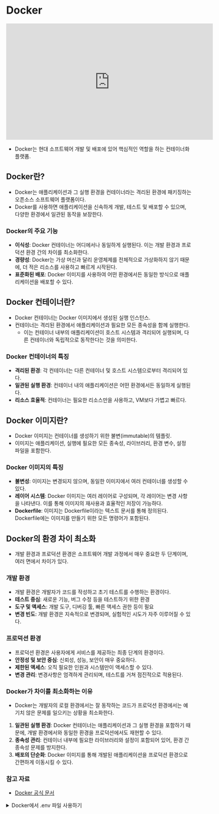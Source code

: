 # Docker
<iframe width="560" height="315" src="https://www.youtube.com/embed/wW9CAH9nSLs?si=49WzrbpR_DOBC1Vb" title="YouTube video player" frameborder="0" allow="accelerometer; autoplay; clipboard-write; encrypted-media; gyroscope; picture-in-picture; web-share" referrerpolicy="strict-origin-when-cross-origin" allowfullscreen></iframe>

- Docker는 현대 소프트웨어 개발 및 배포에 있어 핵심적인 역할을 하는 컨테이너화 플랫폼.

## Docker란?
- Docker는 애플리케이션과 그 실행 환경을 컨테이너라는 격리된 환경에 패키징하는 오픈소스 소프트웨어 플랫폼이다. 
- Docker를 사용하면 애플리케이션을 신속하게 개발, 테스트 및 배포할 수 있으며, 다양한 환경에서 일관된 동작을 보장한다.

### Docker의 주요 기능
- **이식성**: Docker 컨테이너는 어디에서나 동일하게 실행된다. 이는 개발 환경과 프로덕션 환경 간의 차이를 최소화한다.
- **경량성**: Docker는 가상 머신과 달리 운영체제를 전체적으로 가상화하지 않기 때문에, 더 적은 리소스를 사용하고 빠르게 시작된다.
- **표준화된 배포**: Docker 이미지를 사용하여 어떤 환경에서든 동일한 방식으로 애플리케이션을 배포할 수 있다.

## Docker 컨테이너란?
- Docker 컨테이너는 Docker 이미지에서 생성된 실행 인스턴스. 
- 컨테이너는 격리된 환경에서 애플리케이션과 필요한 모든 종속성을 함께 실행한다. 
  - 이는 컨테이너 내부의 애플리케이션이 호스트 시스템과 격리되어 실행되며, 다른 컨테이너와 독립적으로 동작한다는 것을 의미한다.

### Docker 컨테이너의 특징
- **격리된 환경**: 각 컨테이너는 다른 컨테이너 및 호스트 시스템으로부터 격리되어 있다.
- **일관된 실행 환경**: 컨테이너 내의 애플리케이션은 어떤 환경에서든 동일하게 실행된다.
- **리소스 효율적**: 컨테이너는 필요한 리소스만을 사용하고, VM보다 가볍고 빠르다.

## Docker 이미지란?
- Docker 이미지는 컨테이너를 생성하기 위한 불변(immutable)의 템플릿. 
- 이미지는 애플리케이션, 실행에 필요한 모든 종속성, 라이브러리, 환경 변수, 설정 파일을 포함한다.

### Docker 이미지의 특징
- **불변성**: 이미지는 변경되지 않으며, 동일한 이미지에서 여러 컨테이너를 생성할 수 있다.
- **레이어 시스템**: Docker 이미지는 여러 레이어로 구성되며, 각 레이어는 변경 사항을 나타낸다. 이를 통해 이미지의 재사용과 효율적인 저장이 가능하다.
- **Dockerfile**: 이미지는 Dockerfile이라는 텍스트 문서를 통해 정의된다. Dockerfile에는 이미지를 만들기 위한 모든 명령어가 포함된다.

## Docker의 환경 차이 최소화

- 개발 환경과 프로덕션 환경은 소프트웨어 개발 과정에서 매우 중요한 두 단계이며, 여러 면에서 차이가 있다.

### 개발 환경
- 개발 환경은 개발자가 코드를 작성하고 초기 테스트를 수행하는 환경이다. 
- **테스트 중심**: 새로운 기능, 버그 수정 등을 테스트하기 위한 환경
- **도구 및 액세스**: 개발 도구, 디버깅 툴, 빠른 액세스 권한 등이 필요
- **변경 빈도**: 개발 환경은 지속적으로 변경되며, 실험적인 시도가 자주 이루어질 수 있다.

### 프로덕션 환경
- 프로덕션 환경은 사용자에게 서비스를 제공하는 최종 단계의 환경이다.
- **안정성 및 보안 중심**: 신뢰성, 성능, 보안이 매우 중요하다.
- **제한된 액세스**: 오직 필요한 인원과 시스템만이 액세스할 수 있다.
- **변경 관리**: 변경사항은 엄격하게 관리되며, 테스트를 거쳐 점진적으로 적용된다.

### Docker가 차이를 최소화하는 이유
- Docker는 개발자의 로컬 환경에서는 잘 동작하는 코드가 프로덕션 환경에서는 예기치 않은 문제를 일으키는 상황을 최소화한다.

1. **일관된 실행 환경**: Docker 컨테이너는 애플리케이션과 그 실행 환경을 포함하기 때문에, 개발 환경에서와 동일한 환경을 프로덕션에서도 재현할 수 있다.
2. **종속성 관리**: 컨테이너 내부에 필요한 라이브러리와 설정이 포함되어 있어, 환경 간 종속성 문제를 방지한다.
3. **배포의 단순화**: Docker 이미지를 통해 개발된 애플리케이션을 프로덕션 환경으로 간편하게 이동시킬 수 있다. 

### 참고 자료
- [Docker 공식 문서](https://docs.docker.com/)

<details><summary> Docker에서 .env 파일 사용하기</summary>

- Docker에서 환경변수를 `.env` 파일을 사용하여 관리할 수 있다.

### **`.env` 파일 사용**: 
- Docker Compose와 함께 `.env` 파일을 사용하여 컨테이너에 환경 변수를 전달할 수 있다. 
- `docker-compose.yml` 파일에서 이 변수들을 참조할 수 있다.
  
  예시 `docker-compose.yml`:
  ```yaml
  version: '3'
  services:
    webapp:
      image: my-webapp
      env_file:
        - .env
  # 이 구성에서 `webapp` 서비스는 `.env` 파일에서 정의된 환경 변수를 사용한다.
  ```
  

- **Dockerfile 내에서 환경 변수 설정**: 
  - `ENV` 지시어를 사용하여 Docker 이미지 빌드 시 환경 변수를 설정할 수 있다. 
  - 하지만, 민감한 정보를 Dockerfile에 직접 포함시키는 것은 권장되지 않는다.

### AWS와 Docker에서 `.env` 파일 사용시 보안 고려사항

- **파일 보안**: `.env` 파일이나 환경 변수 파일은 소스 코드 저장소에 포함되어서는 안 된다. 이 파일은 로컬 개발 환경이나 안전한 위치에만 저장되어야 한다.

- **AWS 보안 모범 사례 준수**: AWS에서는 민감한 데이터를 안전하게 관리하기 위한 여러 도구와 서비스를 제공한다. 예를 들어, AWS Secrets Manager 또는 AWS Parameter Store를 사용하여 민감한 정보를 안전하게 저장하고 관리할 수 있다.

- **컨테이너 보안**: Docker 이미지 또는 컨테이너 내에 민감한 정보를 포함하지 않도록 주의해야 한다. 이러한 정보는 실행 시간에 환경 변수로 전달되어야 한다.

- **네트워크 보안**: AWS 내에서 Docker 컨테이너를 실행할 때, 적절한 네트워크 보안 그룹과 정책을 설정하여 민감한 정보에 대한 접근을 제한한다.
</details>